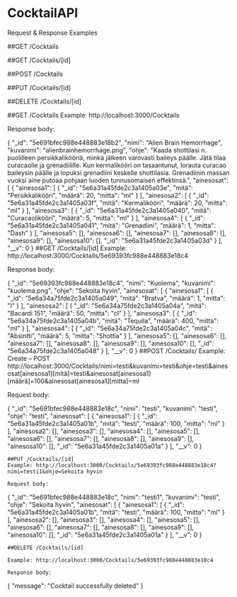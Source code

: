 # CocktailAPI
Request & Response Examples

##GET /Cocktails

##GET /Cocktails/[id]

##POST /Cocktails

##PUT /Cocktails/[id]

##DELETE /Cocktails/[id]


##GET /Cocktails
Example: http://localhost:3000/Cocktails

Response body:

{
        "_id": "5e691bfec988e448883e18b2",
        "nimi": "Alien Brain Hemorrhage",
        "kuvanimi": "alienbrainhemorrhage.png",
        "ohje": "Kaada shottilasi n. puolilleen persikkalikööriä, minkä jälkeen varovasti baileys päälle. Jätä tilaa curacaolle ja grenadiilille. Kun kermalikööri on tasaantunut, lorauta curacao baileysin päälle ja lopuksi grenadiini keskelle shottilasia. Grenadiinin massan vuoksi aine putoaa pohjaan luoden tunnusomaisen effektinsä.",
        "ainesosat": [
            {
                "ainesosa1": [
                    {
                        "_id": "5e6a31a45fde2c3a1405a03e",
                        "mitä": "Persikkalikööri",
                        "määrä": 20,
                        "mitta": "ml"
                    }
                ],
                "ainesosa2": [
                    {
                        "_id": "5e6a31a45fde2c3a1405a03f",
                        "mitä": "Kermalikööri",
                        "määrä": 20,
                        "mitta": "ml"
                    }
                ],
                "ainesosa3": [
                    {
                        "_id": "5e6a31a45fde2c3a1405a040",
                        "mitä": "Curacaolikööri",
                        "määrä": 5,
                        "mitta": "ml"
                    }
                ],
                "ainesosa4": [
                    {
                        "_id": "5e6a31a45fde2c3a1405a041",
                        "mitä": "Grenadiini",
                        "määrä": 1,
                        "mitta": "Dash"
                    }
                ],
                "ainesosa5": [],
                "ainesosa6": [],
                "ainesosa7": [],
                "ainesosa8": [],
                "ainesosa9": [],
                "ainesosa10": [],
                "_id": "5e6a31a45fde2c3a1405a03d"
            }
        ],
        "__v": 0
    }
##GET /Cocktails/[id]
Example: http://localhost:3000/Cocktails/5e69393fc988e448883e18c4

Response body:

{
    "_id": "5e69393fc988e448883e18c4",
    "nimi": "Kuolema",
    "kuvanimi": "kuolema.png",
    "ohje": "Sekoita hyvin",
    "ainesosat": [
        {
            "ainesosa1": [
                {
                    "_id": "5e6a34a75fde2c3a1405a049",
                    "mitä": "Bratva",
                    "määrä": 1,
                    "mitta": "l"
                }
            ],
            "ainesosa2": [
                {
                    "_id": "5e6a34a75fde2c3a1405a04a",
                    "mitä": "Bacardi 151",
                    "määrä": 50,
                    "mitta": "cl"
                }
            ],
            "ainesosa3": [
                {
                    "_id": "5e6a34a75fde2c3a1405a04b",
                    "mitä": "Tequila",
                    "määrä": 400,
                    "mitta": "ml"
                }
            ],
            "ainesosa4": [
                {
                    "_id": "5e6a34a75fde2c3a1405a04c",
                    "mitä": "Absintti",
                    "määrä": 5,
                    "mitta": "Shottia"
                }
            ],
            "ainesosa5": [],
            "ainesosa6": [],
            "ainesosa7": [],
            "ainesosa8": [],
            "ainesosa9": [],
            "ainesosa10": [],
            "_id": "5e6a34a75fde2c3a1405a048"
        }
    ],
    "__v": 0
}
##POST /Cocktails/
Example: Create – POST http://localhost:3000/Cocktails/nimi=testi&kuvanimi=testi&ohje=testi&ainesosat[ainesosa1][mitä]=testi&ainesosat[ainesosa1][määrä]=100&ainesosat[ainesosa1][mitta]=ml

Request body:

{
        "_id": "5e691bfec988e448883e18c",
        "nimi": "testi",
        "kuvanimi": "testi",
        "ohje": "testi",
        "ainesosat": [
            {
                "ainesosa1": [
                    {
                        "_id": "5e6a31a45fde2c3a1405a01b",
                        "mitä": "testi",
                        "määrä": 100,
                        "mitta": "ml"
                    }
                ],
                "ainesosa2": [],
                "ainesosa3": [],
                "ainesosa4": [],
                "ainesosa5": [],
                "ainesosa6": [],
                "ainesosa7": [],
                "ainesosa8": [],
                "ainesosa9": [],
                "ainesosa10": [],
                "_id": "5e6a31a45fde2c3a1405a01a"
            }
        ],
        "__v": 0
    }
    
    ##PUT /Cocktails/[id]
    Example: http://localhost:3000/Cocktails/5e69393fc988e448883e18c4?nimi=testi1&ohje=Sekoita hyvin
    
    Request body:

{
        "_id": "5e691bfec988e448883e18c",
        "nimi": "testi1",
        "kuvanimi": "testi",
        "ohje": "Sekoita hyvin",
        "ainesosat": [
            {
                "ainesosa1": [
                    {
                        "_id": "5e6a31a45fde2c3a1405a01b",
                        "mitä": "testi",
                        "määrä": 100,
                        "mitta": "ml"
                    }
                ],
                "ainesosa2": [],
                "ainesosa3": [],
                "ainesosa4": [],
                "ainesosa5": [],
                "ainesosa6": [],
                "ainesosa7": [],
                "ainesosa8": [],
                "ainesosa9": [],
                "ainesosa10": [],
                "_id": "5e6a31a45fde2c3a1405a01a"
            }
        ],
        "__v": 0
    }
    
    ##DELETE /Cocktails/[id]
    
    Example: http://localhost:3000/Cocktails/5e69393fc988e448883e18c4
    
    Response body:

{
    "message": "Cocktail successfully deleted"
}
    

    
